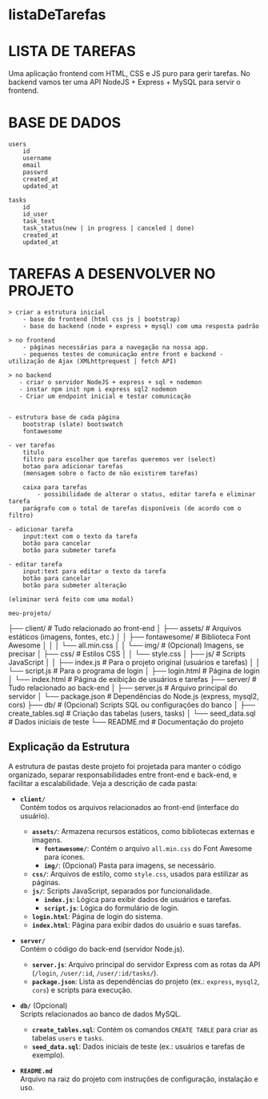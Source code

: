 # listaDeTarefas

# LISTA DE TAREFAS

Uma aplicação frontend com HTML, CSS e JS puro para gerir tarefas.
No backend vamos ter uma API NodeJS + Express + MySQL para servir o frontend.

# BASE DE DADOS

    users
        id
        username
        email
        passwrd
        created_at
        updated_at

    tasks
        id
        id_user
        task_text
        task_status(new | in progress | canceled | done)
        created_at
        updated_at

# TAREFAS A DESENVOLVER NO PROJETO

    > criar a estrutura inicial
        - base do frontend (html css js | bootstrap)
        - base do backend (node + express + mysql) com uma resposta padrão

    > no frontend
        - páginas necessárias para a navegação na nossa app.
        - pequenos testes de comunicação entre front e backend - utilização de Ajax (XMLhttprequest | fetch API)

    > no backend
       - criar o servidor NodeJS + express + sql + nodemon
       - instar npm init npm i express sql2 nodemon 
       - Criar um endpoint inicial e testar comunicação
    
    
    - estrutura base de cada página
        bootstrap (slate) bootswatch
        fontawesome
    
    - ver tarefas
        titulo
        filtro para escolher que tarefas queremos ver (select)
        botao para adicionar tarefas
        (mensagem sobre o facto de não existirem tarefas)
        
        caixa para tarefas
            - possibilidade de alterar o status, editar tarefa e eliminar tarefa
        parágrafo com o total de tarefas disponíveis (de acordo com o filtro)

    - adicionar tarefa
        input:text com o texto da tarefa
        botão para cancelar
        botão para submeter tarefa

    - editar tarefa
        input:text para editar o texto da tarefa
        botão para cancelar
        botão para submeter alteração

    (eliminar será feito com uma modal)

    meu-projeto/

    
├── client/                 # Tudo relacionado ao front-end
│   ├── assets/            # Arquivos estáticos (imagens, fontes, etc.)
│   │   ├── fontawesome/   # Biblioteca Font Awesome
│   │   │   └── all.min.css
│   │   └── img/           # (Opcional) Imagens, se precisar
│   ├── css/              # Estilos CSS
│   │   └── style.css
│   ├── js/               # Scripts JavaScript
│   │   ├── index.js      # Para o projeto original (usuários e tarefas)
│   │   └── script.js     # Para o programa de login
│   ├── login.html        # Página de login
│   └── index.html        # Página de exibição de usuários e tarefas
├── server/                # Tudo relacionado ao back-end
│   ├── server.js         # Arquivo principal do servidor
│   └── package.json      # Dependências do Node.js (express, mysql2, cors)
├── db/                   # (Opcional) Scripts SQL ou configurações do banco
│   ├── create_tables.sql # Criação das tabelas (users, tasks)
│   └── seed_data.sql     # Dados iniciais de teste
└── README.md             # Documentação do projeto
 
## Explicação da Estrutura

A estrutura de pastas deste projeto foi projetada para manter o código organizado, separar responsabilidades entre front-end e back-end, e facilitar a escalabilidade. Veja a descrição de cada pasta:

- **`client/`**  
  Contém todos os arquivos relacionados ao front-end (interface do usuário).  
  - **`assets/`**: Armazena recursos estáticos, como bibliotecas externas e imagens.  
    - **`fontawesome/`**: Contém o arquivo `all.min.css` do Font Awesome para ícones.  
    - **`img/`**: (Opcional) Pasta para imagens, se necessário.  
  - **`css/`**: Arquivos de estilo, como `style.css`, usados para estilizar as páginas.  
  - **`js/`**: Scripts JavaScript, separados por funcionalidade.  
    - **`index.js`**: Lógica para exibir dados de usuários e tarefas.  
    - **`script.js`**: Lógica do formulário de login.  
  - **`login.html`**: Página de login do sistema.  
  - **`index.html`**: Página para exibir dados do usuário e suas tarefas.

- **`server/`**  
  Contém o código do back-end (servidor Node.js).  
  - **`server.js`**: Arquivo principal do servidor Express com as rotas da API (`/login`, `/user/:id`, `/user/:id/tasks/`).  
  - **`package.json`**: Lista as dependências do projeto (ex.: `express`, `mysql2`, `cors`) e scripts para execução.

- **`db/`** (Opcional)  
  Scripts relacionados ao banco de dados MySQL.  
  - **`create_tables.sql`**: Contém os comandos `CREATE TABLE` para criar as tabelas `users` e `tasks`.  
  - **`seed_data.sql`**: Dados iniciais de teste (ex.: usuários e tarefas de exemplo).

- **`README.md`**  
  Arquivo na raiz do projeto com instruções de configuração, instalação e uso.